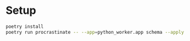 # Setup

```bash
poetry install
poetry run procrastinate -- --app=python_worker.app schema --apply
```
